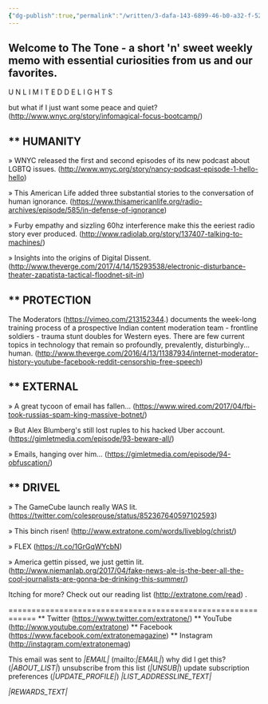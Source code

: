 ```yaml
---
{"dg-publish":true,"permalink":"/written/3-dafa-143-6899-46-b0-a32-f-5279-da-1-f4-c92/","dgHomeLink":true,"dgPassFrontmatter":false}
---
```


Welcome to The Tone - a short 'n' sweet weekly memo with essential curiosities from us and our favorites.
------------------------------------------------------------
U N L I M I T E D
D E L I G H T S

but what if I just want some peace and quiet? (http://www.wnyc.org/story/infomagical-focus-bootcamp/)


** HUMANITY
------------------------------------------------------------
» WNYC released the first and second episodes of its new podcast about LGBTQ issues. (http://www.wnyc.org/story/nancy-podcast-episode-1-hello-hello)

» This American Life added three substantial stories to the conversation of human ignorance. (https://www.thisamericanlife.org/radio-archives/episode/585/in-defense-of-ignorance)

» Furby empathy and sizzling 60hz interference make this the eeriest radio story ever produced. (http://www.radiolab.org/story/137407-talking-to-machines/)

» Insights into the origins of Digital Dissent. (http://www.theverge.com/2017/4/14/15293538/electronic-disturbance-theater-zapatista-tactical-floodnet-sit-in)


** PROTECTION
------------------------------------------------------------
The Moderators (https://vimeo.com/213152344.) documents the week-long training process of a prospective Indian content moderation team - frontline soldiers - trauma stunt doubles for Western eyes. There are few current topics in technology that remain so profoundly, prevalently, disturbingly... human. (http://www.theverge.com/2016/4/13/11387934/internet-moderator-history-youtube-facebook-reddit-censorship-free-speech)


** EXTERNAL
------------------------------------------------------------
» A great tycoon of email has fallen... (https://www.wired.com/2017/04/fbi-took-russias-spam-king-massive-botnet/)

» But Alex Blumberg's still lost ruples to his hacked Uber account. (https://gimletmedia.com/episode/93-beware-all/)

» Emails, hanging over him... (https://gimletmedia.com/episode/94-obfuscation/)


** DRIVEL
------------------------------------------------------------
» The GameCube launch really WAS lit. (https://twitter.com/colesprouse/status/852367640597102593)

» This binch risen! (http://www.extratone.com/words/liveblog/christ/)

» FLEX (https://t.co/1GrGqWYcbN)

» America gettin pissed, we just gettin lit. (http://www.niemanlab.org/2017/04/fake-news-ale-is-the-beer-all-the-cool-journalists-are-gonna-be-drinking-this-summer/)

Itching for more?
Check out our reading list (http://extratone.com/read) .

============================================================
** Twitter (https://www.twitter.com/extratone/)
** YouTube (http://www.youtube.com/extratone)
** Facebook (https://www.facebook.com/extratonemagazine)
** Instagram (http://instagram.com/extratonemag)

This email was sent to *|EMAIL|* (mailto:*|EMAIL|*)
why did I get this? (*|ABOUT_LIST|*)     unsubscribe from this list (*|UNSUB|*)     update subscription preferences (*|UPDATE_PROFILE|*)
*|LIST_ADDRESSLINE_TEXT|*

*|REWARDS_TEXT|*